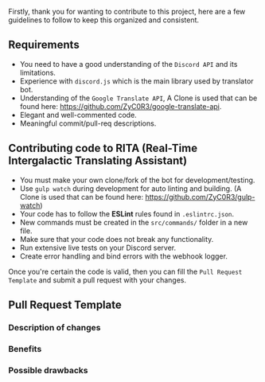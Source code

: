 Firstly, thank you for wanting to contribute to this project, here are a few guidelines to follow to keep this organized and consistent.

## Requirements

* You need to have a good understanding of the `Discord API` and its limitations.
* Experience with `discord.js` which is the main library used by translator bot.
* Understanding of the `Google Translate API`, A Clone is used that can be found here: https://github.com/ZyC0R3/google-translate-api.
* Elegant and well-commented code.
* Meaningful commit/pull-req descriptions.

## Contributing code to RITA (Real-Time Intergalactic Translating Assistant)

* You must make your own clone/fork of the bot for development/testing.
* Use `gulp watch` during development for auto linting and building. (A Clone is used that can be found here: https://github.com/ZyC0R3/gulp-watch)
* Your code has to follow the **ESLint** rules found in `.eslintrc.json`.
* New commands must be created in the `src/commands/` folder in a new file.
* Make sure that your code does not break any functionality.
* Run extensive live tests on your Discord server.
* Create error handling and bind errors with the webhook logger.

Once you're certain the code is valid, then you can fill the `Pull Request Template` and submit a pull request with your changes.

## Pull Request Template

### Description of changes
### Benefits
### Possible drawbacks
